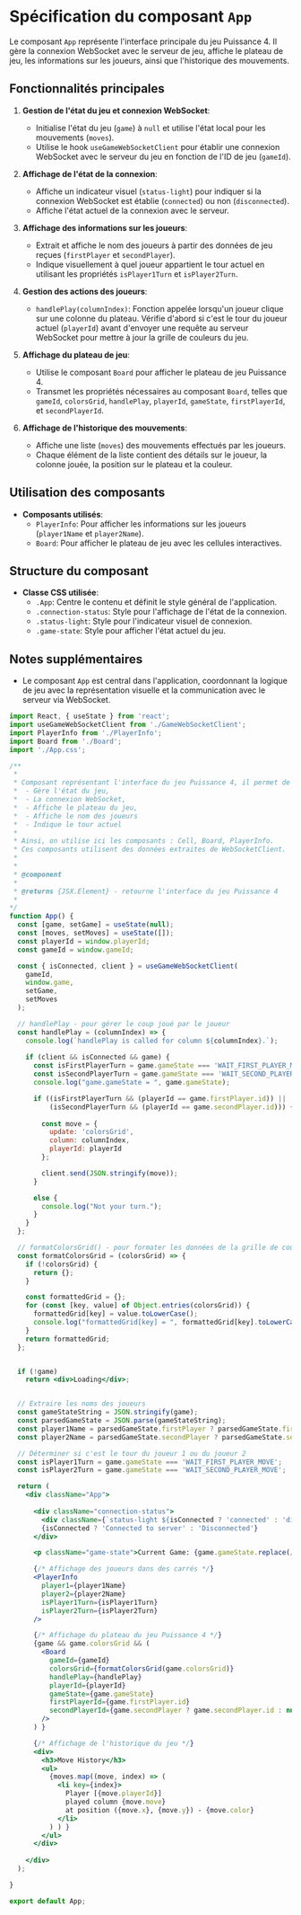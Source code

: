 # Spécification du composant `App`

Le composant `App` représente l'interface principale du jeu Puissance 4. Il gère la connexion WebSocket avec le serveur de jeu, affiche le plateau de jeu, les informations sur les joueurs, ainsi que l'historique des mouvements.

## Fonctionnalités principales

1. **Gestion de l'état du jeu et connexion WebSocket**:
   - Initialise l'état du jeu (`game`) à `null` et utilise l'état local pour les mouvements (`moves`).
   - Utilise le hook `useGameWebSocketClient` pour établir une connexion WebSocket avec le serveur du jeu en fonction de l'ID de jeu (`gameId`).

2. **Affichage de l'état de la connexion**:
   - Affiche un indicateur visuel (`status-light`) pour indiquer si la connexion WebSocket est établie (`connected`) ou non (`disconnected`).
   - Affiche l'état actuel de la connexion avec le serveur.

3. **Affichage des informations sur les joueurs**:
   - Extrait et affiche le nom des joueurs à partir des données de jeu reçues (`firstPlayer` et `secondPlayer`).
   - Indique visuellement à quel joueur appartient le tour actuel en utilisant les propriétés `isPlayer1Turn` et `isPlayer2Turn`.

4. **Gestion des actions des joueurs**:
   - `handlePlay(columnIndex)`: Fonction appelée lorsqu'un joueur clique sur une colonne du plateau. Vérifie d'abord si c'est le tour du joueur actuel (`playerId`) avant d'envoyer une requête au serveur WebSocket pour mettre à jour la grille de couleurs du jeu.

5. **Affichage du plateau de jeu**:
   - Utilise le composant `Board` pour afficher le plateau de jeu Puissance 4.
   - Transmet les propriétés nécessaires au composant `Board`, telles que `gameId`, `colorsGrid`, `handlePlay`, `playerId`, `gameState`, `firstPlayerId`, et `secondPlayerId`.

6. **Affichage de l'historique des mouvements**:
   - Affiche une liste (`moves`) des mouvements effectués par les joueurs.
   - Chaque élément de la liste contient des détails sur le joueur, la colonne jouée, la position sur le plateau et la couleur.

## Utilisation des composants

- **Composants utilisés**:
  - `PlayerInfo`: Pour afficher les informations sur les joueurs (`player1Name` et `player2Name`).
  - `Board`: Pour afficher le plateau de jeu avec les cellules interactives.
  
## Structure du composant

- **Classe CSS utilisée**:
  - `.App`: Centre le contenu et définit le style général de l'application.
  - `.connection-status`: Style pour l'affichage de l'état de la connexion.
  - `.status-light`: Style pour l'indicateur visuel de connexion.
  - `.game-state`: Style pour afficher l'état actuel du jeu.

## Notes supplémentaires

- Le composant `App` est central dans l'application, coordonnant la logique de jeu avec la représentation visuelle et la communication avec le serveur via WebSocket.

```jsx
import React, { useState } from 'react';
import useGameWebSocketClient from './GameWebSocketClient';
import PlayerInfo from './PlayerInfo';
import Board from './Board';
import './App.css';

/**
 * 
 * Composant représentant l'interface du jeu Puissance 4, il permet de : 
 *  - Gère l'état du jeu, 
 *  - La connexion WebSocket, 
 *  - Affiche le plateau du jeu,
 *  - Affiche le nom des joueurs
 *  - Indique le tour actuel  
 * 
 * Ainsi, on utilise ici les composants : Cell, Board, PlayerInfo. 
 * Ces composants utilisent des données extraites de WebSocketClient. 
 * 
 * 
 * @component 
 * 
 * @returns {JSX.Element} - retourne l'interface du jeu Puissance 4 
 * 
*/
function App() {
  const [game, setGame] = useState(null);
  const [moves, setMoves] = useState([]);
  const playerId = window.playerId;
  const gameId = window.gameId;

  const { isConnected, client } = useGameWebSocketClient(
    gameId,
    window.game,
    setGame,
    setMoves
  );

  // handlePlay - pour gérer le coup joué par le joueur
  const handlePlay = (columnIndex) => {
    console.log(`handlePlay is called for column ${columnIndex}.`);    
    
    if (client && isConnected && game) {
      const isFirstPlayerTurn = game.gameState === 'WAIT_FIRST_PLAYER_MOVE';
      const isSecondPlayerTurn = game.gameState === 'WAIT_SECOND_PLAYER_MOVE'; 
      console.log("game.gameState = ", game.gameState);

      if ((isFirstPlayerTurn && (playerId == game.firstPlayer.id)) ||
          (isSecondPlayerTurn && (playerId == game.secondPlayer.id))) {
        
        const move = {
          update: 'colorsGrid',
          column: columnIndex,
          playerId: playerId
        };

        client.send(JSON.stringify(move));
      } 

      else {
        console.log("Not your turn.");
      }
    }
  };

  // formatColorsGrid() - pour formater les données de la grille de couleurs  
  const formatColorsGrid = (colorsGrid) => {
    if (!colorsGrid) {
      return {};
    }

    const formattedGrid = {};
    for (const [key, value] of Object.entries(colorsGrid)) {
      formattedGrid[key] = value.toLowerCase();
      console.log("formattedGrid[key] = ", formattedGrid[key].toLowerCase());
    }
    return formattedGrid;
  };


  if (!game)
    return <div>Loading</div>;


  // Extraire les noms des joueurs
  const gameStateString = JSON.stringify(game);
  const parsedGameState = JSON.parse(gameStateString);
  const player1Name = parsedGameState.firstPlayer ? parsedGameState.firstPlayer.username : 'Waiting for 1st player ... ';
  const player2Name = parsedGameState.secondPlayer ? parsedGameState.secondPlayer.username : 'Waiting for 2nd player ... ';

  // Déterminer si c'est le tour du joueur 1 ou du joueur 2
  const isPlayer1Turn = game.gameState === 'WAIT_FIRST_PLAYER_MOVE';
  const isPlayer2Turn = game.gameState === 'WAIT_SECOND_PLAYER_MOVE';

  return (
    <div className="App">
      
      <div className="connection-status">
        <div className={`status-light ${isConnected ? 'connected' : 'disconnected'}`} />
        {isConnected ? 'Connected to server' : 'Disconnected'}
      </div>

      <p className="game-state">Current Game: {game.gameState.replace(/_/g, ' ').toLowerCase()}</p>

      {/* Affichage des joueurs dans des carrés */}
      <PlayerInfo
        player1={player1Name}
        player2={player2Name}
        isPlayer1Turn={isPlayer1Turn}
        isPlayer2Turn={isPlayer2Turn}
      />

      {/* Affichage du plateau du jeu Puissance 4 */} 
      {game && game.colorsGrid && (
        <Board 
          gameId={gameId}
          colorsGrid={formatColorsGrid(game.colorsGrid)}
          handlePlay={handlePlay}
          playerId={playerId}
          gameState={game.gameState}
          firstPlayerId={game.firstPlayer.id}
          secondPlayerId={game.secondPlayer ? game.secondPlayer.id : null}
        />
      ) }

      {/* Affichage de l'historique du jeu */}
      <div>
        <h3>Move History</h3>
        <ul>
          {moves.map((move, index) => (
            <li key={index}>
              Player [{move.playerId}] 
              played column {move.move} 
              at position ({move.x}, {move.y}) - {move.color}
            </li>
          ) ) }
        </ul>
      </div>
      
    </div>
  );

}

export default App;
```

